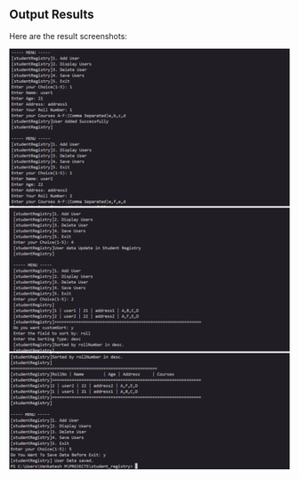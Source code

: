 ## Output Results

Here are the result screenshots:

![Result 1](results/output1.png)
![Result 1](results/output2.png)
![Result 1](results/output3.png)
